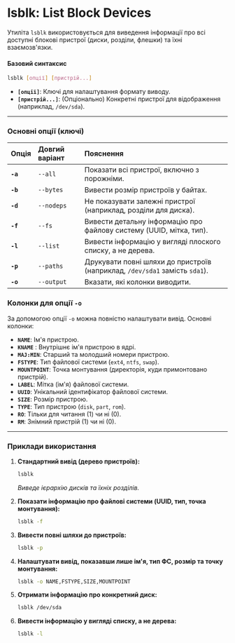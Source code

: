 # lsblk: List Block Devices

Утиліта `lsblk` використовується для виведення інформації про всі доступні блокові пристрої (диски, розділи, флешки) та їхні взаємозв'язки.

#### **Базовий синтаксис**

```bash
lsblk [опції] [пристрій...]
```

*   **`[опції]`**: Ключі для налаштування формату виводу.
*   **`[пристрій...]`**: (Опціонально) Конкретні пристрої для відображення (наприклад, `/dev/sda`).

---

### **Основні опції (ключі)**

| Опція | Довгий варіант | Пояснення |
| :--- | :--- | :--- |
| **`-a`** | `--all` | Показати всі пристрої, включно з порожніми. |
| **`-b`** | `--bytes` | Вивести розмір пристроїв у байтах. |
| **`-d`** | `--nodeps` | Не показувати залежні пристрої (наприклад, розділи для диска). |
| **`-f`** | `--fs` | Вивести детальну інформацію про файлову систему (UUID, мітка, тип). |
| **`-l`** | `--list` | Вивести інформацію у вигляді плоского списку, а не дерева. |
| **`-p`** | `--paths` | Друкувати повні шляхи до пристроїв (наприклад, `/dev/sda1` замість `sda1`). |
| **`-o`** | `--output` | Вказати, які колонки виводити. |

### **Колонки для опції `-o`**

За допомогою опції `-o` можна повністю налаштувати вивід. Основні колонки:

*   **`NAME`**: Ім'я пристрою.
*   **`KNAME`** : Внутрішнє ім'я пристрою в ядрі.
*   **`MAJ:MIN`**: Старший та молодший номери пристрою.
*   **`FSTYPE`**: Тип файлової системи (`ext4`, `ntfs`, `swap`).
*   **`MOUNTPOINT`**: Точка монтування (директорія, куди примонтовано пристрій).
*   **`LABEL`**: Мітка (ім'я) файлової системи.
*   **`UUID`**: Унікальний ідентифікатор файлової системи.
*   **`SIZE`**: Розмір пристрою.
*   **`TYPE`**: Тип пристрою (`disk`, `part`, `rom`).
*   **`RO`**: Тільки для читання (1) чи ні (0).
*   **`RM`**: Знімний пристрій (1) чи ні (0).

---

### **Приклади використання**

1.  **Стандартний вивід (дерево пристроїв):**
    ```bash
    lsblk
    ```
    *Виведе ієрархію дисків та їхніх розділів.*

2.  **Показати інформацію про файлові системи (UUID, тип, точка монтування):**
    ```bash
    lsblk -f
    ```

3.  **Вивести повні шляхи до пристроїв:**
    ```bash
    lsblk -p
    ```

4.  **Налаштувати вивід, показавши лише ім'я, тип ФС, розмір та точку монтування:**
    ```bash
    lsblk -o NAME,FSTYPE,SIZE,MOUNTPOINT
    ```

5.  **Отримати інформацію про конкретний диск:**
    ```bash
    lsblk /dev/sda
    ```

6.  **Вивести інформацію у вигляді списку, а не дерева:**
    ```bash
    lsblk -l
    ```
